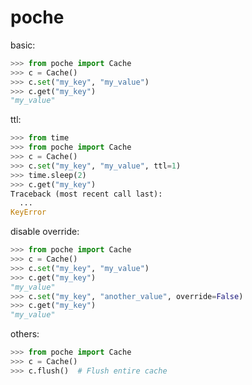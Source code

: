 # poche

basic:
```python
>>> from poche import Cache
>>> c = Cache()
>>> c.set("my_key", "my_value")
>>> c.get("my_key")
"my_value"
```

ttl:
```python
>>> from time
>>> from poche import Cache
>>> c = Cache()
>>> c.set("my_key", "my_value", ttl=1)
>>> time.sleep(2)
>>> c.get("my_key")
Traceback (most recent call last):
  ...
KeyError
```

disable override:
```python
>>> from poche import Cache
>>> c = Cache()
>>> c.set("my_key", "my_value")
>>> c.get("my_key")
"my_value"
>>> c.set("my_key", "another_value", override=False)
>>> c.get("my_key")
"my_value"
```

others:
```python
>>> from poche import Cache
>>> c = Cache()
>>> c.flush()  # Flush entire cache
```
